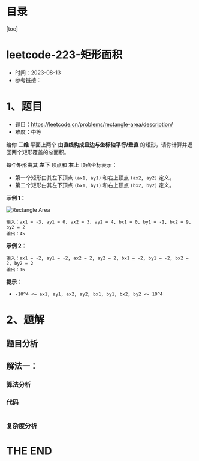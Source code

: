 # 目录

[toc]

# leetcode-223-矩形面积

- 时间：2023-08-13
- 参考链接：



# 1、题目

- 题目：https://leetcode.cn/problems/rectangle-area/description/
- 难度：中等

给你 **二维** 平面上两个 **由直线构成且边与坐标轴平行/垂直** 的矩形，请你计算并返回两个矩形覆盖的总面积。

每个矩形由其 **左下** 顶点和 **右上** 顶点坐标表示：

+ 第一个矩形由其左下顶点 `(ax1, ay1)` 和右上顶点 `(ax2, ay2)` 定义。
+ 第二个矩形由其左下顶点 `(bx1, by1)` 和右上顶点 `(bx2, by2)` 定义。

 

**示例 1：**

![Rectangle Area](https://assets.leetcode.com/uploads/2021/05/08/rectangle-plane.png)

```
输入：ax1 = -3, ay1 = 0, ax2 = 3, ay2 = 4, bx1 = 0, by1 = -1, bx2 = 9, by2 = 2
输出：45
```

**示例 2：**

```
输入：ax1 = -2, ay1 = -2, ax2 = 2, ay2 = 2, bx1 = -2, by1 = -2, bx2 = 2, by2 = 2
输出：16
```

 

**提示：**

+ `-10^4 <= ax1, ay1, ax2, ay2, bx1, by1, bx2, by2 <= 10^4`





# 2、题解

## 题目分析



## 解法一：

### 算法分析





### 代码

```java

```





### 复杂度分析











# THE END